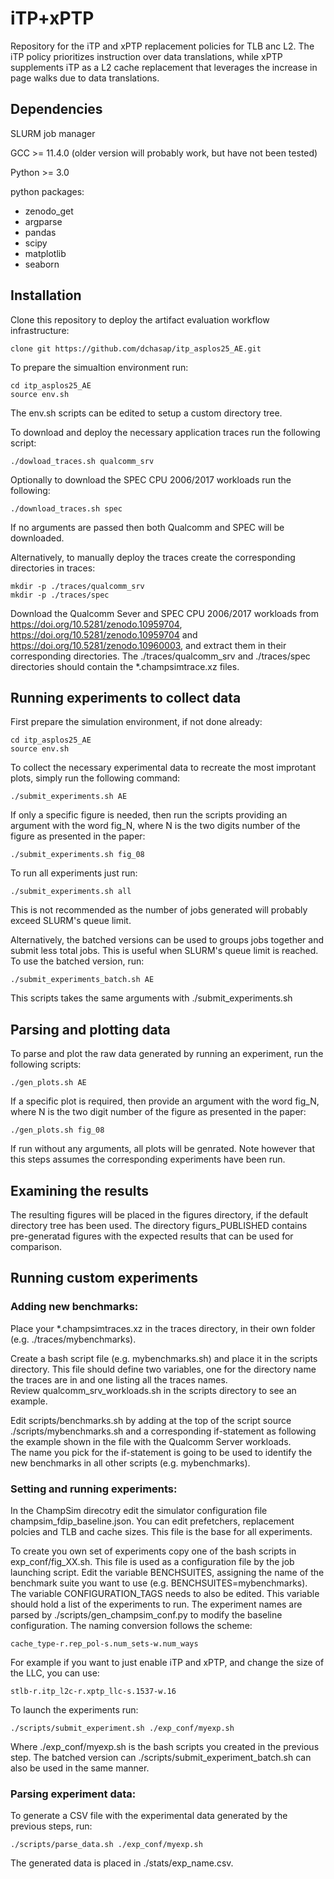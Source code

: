 # iTP+xPTP
Repository for the iTP and xPTP replacement policies for TLB anc L2.   The iTP policy prioritizes instruction over data translations, while xPTP supplements iTP as a L2 cache replacement that leverages the increase in page walks due to data translations.

## Dependencies

SLURM job manager

GCC >= 11.4.0 (older version will probably work, but have not been tested)

Python >= 3.0

python packages:

* zenodo_get
* argparse
* pandas
* scipy
* matplotlib
* seaborn

## Installation 

Clone this repository to deploy the artifact evaluation workflow infrastructure:
	
	clone git https://github.com/dchasap/itp_asplos25_AE.git

To prepare the simualtion environment run:

	cd itp_asplos25_AE
	source env.sh

The env.sh scripts can be edited to setup a custom directory tree.

To download and deploy the necessary application traces run the following script:

	./dowload_traces.sh qualcomm_srv

Optionally to download the SPEC CPU 2006/2017 workloads run the following:

	./download_traces.sh spec

If no arguments are passed then both Qualcomm and SPEC will be downloaded.

Alternatively, to manually deploy the traces create the corresponding directories in traces:

	mkdir -p ./traces/qualcomm_srv
 	mkdir -p ./traces/spec
Download the Qualcomm Sever and SPEC CPU 2006/2017 workloads from https://doi.org/10.5281/zenodo.10959704,  https://doi.org/10.5281/zenodo.10959704 and https://doi.org/10.5281/zenodo.10960003, and extract them in their corresponding directories.  The ./traces/qualcomm_srv and ./traces/spec directories should contain the *.champsimtrace.xz files. 

## Running experiments to collect data

First prepare the simulation environment, if not done already:

	cd itp_asplos25_AE
	source env.sh

To collect the necessary experimental data to recreate the most improtant plots, simply run the following command:
  
  	./submit_experiments.sh AE

If only a specific figure is needed, then run the scripts providing an argument with the word fig_N, where N is the two digits number of the figure as presented in the paper:
  
  	./submit_experiments.sh fig_08

To run all experiments just run: 

	./submit_experiments.sh all

This is not recommended as the number of jobs generated will probably exceed SLURM's queue limit.

Alternatively, the batched versions can be used to groups jobs together and submit less total jobs.  This is useful when SLURM's queue limit is reached.  To use the batched version, run:

	./submit_experiments_batch.sh AE
 
This scripts takes the same arguments with ./submit_experiments.sh


## Parsing and plotting data

To parse and plot the raw data generated by running an experiment, run the following scripts:
  
	./gen_plots.sh AE

If a specific plot is required, then provide an argument with the word fig_N, where N is the two digit number of the figure as presented in the paper:
  
  	./gen_plots.sh fig_08

If run without any arguments, all plots will be genrated.  Note however that this steps assumes the corresponding experiments have been run.


## Examining the results

The resulting figures will be placed in the figures directory, if the default directory tree has been used.  The directory figurs_PUBLISHED contains pre-generatad figures with the expected results that can be used for comparison.


## Running custom experiments

### Adding new benchmarks:
Place your *.champsimtraces.xz in the traces directory, in their own folder (e.g. ./traces/mybenchmarks).

Create a bash script file (e.g. mybenchmarks.sh) and place it in the scripts directory. This file should define two variables, one for the directory name the traces are in and one listing all the traces names.  
Review qualcomm_srv_workloads.sh in the scripts directory to see an example.

Edit scripts/benchmarks.sh by adding at the top of the script source ./scripts/mybenchmarks.sh and a corresponding if-statement as following the example shown in the file with the Qualcomm Server workloads.  
The name you pick for the if-statement is going to be used to identify the new benchmarks in all other scripts (e.g. mybenchmarks).

### Setting and running experiments:

In the ChampSim direcotry edit the simulator configuration file champsim_fdip_baseline.json. You can edit prefetchers, replacement polcies and TLB and cache sizes.  This file is the base for all experiments.

To create you own set of experiments copy one of the bash scripts in exp_conf/fig_XX.sh.  This file is used as a configuration file by the job launching script.  Edit the variable BENCHSUITES, assigning the name of 
the benchmark suite you want to use (e.g. BENCHSUITES=mybenchmarks).  The variable CONFIGURATION_TAGS needs to also be edited. This variable should hold a list of the experiments to run.  The experiment names are 
parsed by ./scripts/gen_champsim_conf.py to modify the baseline configuration.  The naming conversion follows the scheme:

	cache_type-r.rep_pol-s.num_sets-w.num_ways
 
For example if you want to just enable iTP and xPTP, and change the size of the LLC, you can use:

	stlb-r.itp_l2c-r.xptp_llc-s.1537-w.16

To launch the experiments run:

	./scripts/submit_experiment.sh ./exp_conf/myexp.sh
       
Where ./exp_conf/myexp.sh is the bash scripts you created in the previous step.  The batched version can ./scripts/submit_experiment_batch.sh can also be used in the same manner.

### Parsing experiment data:

To generate a CSV file with the experimental data generated by the previous steps, run:

	./scripts/parse_data.sh ./exp_conf/myexp.sh
	
The generated data is placed in ./stats/exp_name.csv.

